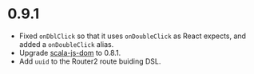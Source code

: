 # 0.9.1

* Fixed `onDblClick` so that it uses `onDoubleClick` as React expects, and
  added a `onDoubleClick` alias.
* Upgrade [scala-js-dom](https://github.com/scala-js/scala-js-dom) to 0.8.1.
* Add `uuid` to the Router2 route buiding DSL.

